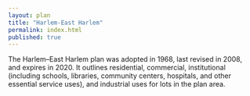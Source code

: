 ```yaml
---
layout: plan
title: "Harlem-East Harlem"
permalink: index.html
published: true
---
```


The Harlem–East Harlem plan was adopted in 1968, last revised in 2008, and expires in 2020. It outlines residential, commercial, institutional (including schools, libraries, community centers, hospitals, and other essential service uses), and industrial uses for lots in the plan area.